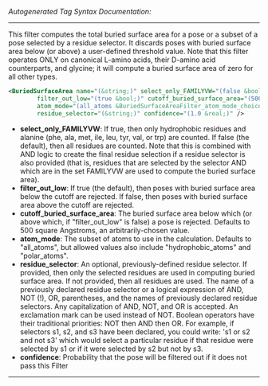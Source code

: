 <!-- THIS IS AN AUTOGENERATED FILE: Don't edit it directly, instead change the schema definition in the code itself. -->

_Autogenerated Tag Syntax Documentation:_

---
This filter computes the total buried surface area for a pose or a subset of a pose selected by a residue selector.  It discards poses with buried surface area below (or above) a user-defined threshold value.  Note that this filter operates ONLY on canonical L-amino acids, their D-amino acid counterparts, and glycine; it will compute a buried surface area of zero for all other types.

```xml
<BuriedSurfaceArea name="(&string;)" select_only_FAMILYVW="(false &bool;)"
        filter_out_low="(true &bool;)" cutoff_buried_surface_area="(500 &real;)"
        atom_mode="(all_atoms &BuriedSurfaceAreaFilter_atom_mode_choices;)"
        residue_selector="(&string;)" confidence="(1.0 &real;)" />
```

-   **select_only_FAMILYVW**: If true, then only hydrophobic residues and alanine (phe, ala, met, ile, leu, tyr, val, or trp) are counted.  If false (the default), then all residues are counted.  Note that this is combined with AND logic to create the final residue selection if a residue selector is also provided (that is, residues that are selected by the selector AND which are in the set FAMILYVW are used to compute the buried surface area).
-   **filter_out_low**: If true (the default), then poses with buried surface area below the cutoff are rejected.  If false, then poses with buried surface area above the cutoff are rejected.
-   **cutoff_buried_surface_area**: The buried surface area below which (or above which, if "filter_out_low" is false) a pose is rejected.  Defaults to 500 square Angstroms, an arbitrarily-chosen value.
-   **atom_mode**: The subset of atoms to use in the calculation.  Defaults to "all_atoms", but allowed values also include "hydrophobic_atoms" and "polar_atoms".
-   **residue_selector**: An optional, previously-defined residue selector.  If provided, then only the selected residues are used in computing buried surface area.  If not provided, then all residues are used. The name of a previously declared residue selector or a logical expression of AND, NOT (!), OR, parentheses, and the names of previously declared residue selectors. Any capitalization of AND, NOT, and OR is accepted. An exclamation mark can be used instead of NOT. Boolean operators have their traditional priorities: NOT then AND then OR. For example, if selectors s1, s2, and s3 have been declared, you could write: 's1 or s2 and not s3' which would select a particular residue if that residue were selected by s1 or if it were selected by s2 but not by s3.
-   **confidence**: Probability that the pose will be filtered out if it does not pass this Filter

---

